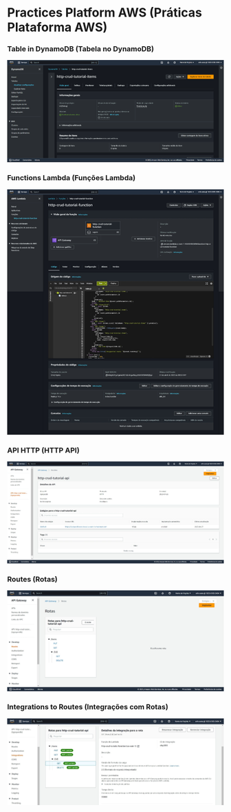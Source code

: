 # Practices Platform AWS (Práticas Plataforma AWS)

### Table in DynamoDB (Tabela no DynamoDB)
![Table in DynamoDB](https://raw.githubusercontent.com/ErikDMCosta/aprendendo-AWS-Compass-UOL/main/API%20CRUD%20AWS/AWS-Platform/(1)-DynamoDB.png)
### Functions Lambda (Funções Lambda)
![Functions Lambda](https://raw.githubusercontent.com/ErikDMCosta/aprendendo-AWS-Compass-UOL/main/API%20CRUD%20AWS/AWS-Platform/(2)-Function-Lambda.jpeg)
### API HTTP (HTTP API)
![API HTTP](https://raw.githubusercontent.com/ErikDMCosta/aprendendo-AWS-Compass-UOL/main/API%20CRUD%20AWS/AWS-Platform/(3)-API-HTTP.jpeg)
### Routes (Rotas)
![Routes](https://raw.githubusercontent.com/ErikDMCosta/aprendendo-AWS-Compass-UOL/main/API%20CRUD%20AWS/AWS-Platform/(4)-Routes.jpeg)
### Integrations to Routes (Integrações com Rotas)
![Integrations to Routes](https://raw.githubusercontent.com/ErikDMCosta/aprendendo-AWS-Compass-UOL/main/API%20CRUD%20AWS/AWS-Platform/(5)-Integrations.jpeg)
